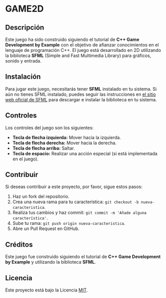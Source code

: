 # GAME2D

## Descripción

Este juego ha sido construido siguiendo el tutorial de **C++ Game Development by Example** con el objetivo de afianzar conocimientos en el lenguaje de programación C++. El juego está desarrollado en 2D utilizando la biblioteca **SFML** (Simple and Fast Multimedia Library) para gráficos, sonido y entrada.

## Instalación

Para jugar este juego, necesitarás tener **SFML** instalado en tu sistema. Si aún no tienes SFML instalado, puedes seguir las instrucciones en [el sitio web oficial de SFML](https://www.sfml-dev.org/) para descargar e instalar la biblioteca en tu sistema.

## Controles

Los controles del juego son los siguientes:

- **Tecla de flecha izquierda:** Mover hacia la izquierda.
- **Tecla de flecha derecha:** Mover hacia la derecha.
- **Tecla de flecha arriba:** Saltar.
- **Tecla de espacio:** Realizar una acción especial (si está implementada en el juego).

## Contribuir

Si deseas contribuir a este proyecto, por favor, sigue estos pasos:

1. Haz un fork del repositorio.
2. Crea una nueva rama para tu característica: `git checkout -b nueva-caracteristica`.
3. Realiza tus cambios y haz commit: `git commit -m 'Añade alguna característica'`.
4. Sube tu rama: `git push origin nueva-caracteristica`.
5. Abre un Pull Request en GitHub.

## Créditos

Este juego fue construido siguiendo el tutorial de **C++ Game Development by Example** y utilizando la biblioteca **SFML**.

## Licencia

Este proyecto está bajo la Licencia [MIT](LICENSE).






